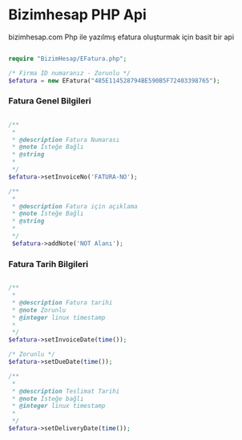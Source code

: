 # Bizimhesap PHP Api
bizimhesap.com Php ile yazılmış efatura oluşturmak için basit bir api

```php

require "BizimHesap/EFatura.php";

/* Firma ID numaranız - Zorunlu */
$efatura = new EFatura("485E114528794BE590B5F72403398765");


```

### Fatura Genel Bilgileri

```php

/**
 *
 * @description Fatura Numarası
 * @note İsteğe Bağlı
 * @string 
 *
 */
$efatura->setInvoiceNo('FATURA-NO');

/**
 *
 * @description Fatura için açıklama
 * @note İsteğe Bağlı
 * @string 
 *
 */
 $efatura->addNote('NOT Alanı');


```

### Fatura Tarih Bilgileri

```php

/**
 *
 * @description Fatura tarihi
 * @note Zorunlu
 * @integer linux timestamp
 *
 */
$efatura->setInvoiceDate(time());

/* Zorunlu */
$efatura->setDueDate(time());

/**
 *
 * @description Teslimat Tarihi
 * @note İsteğe bağlı
 * @integer linux timestamp
 *
 */
$efatura->setDeliveryDate(time());


```
